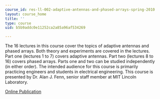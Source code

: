 ```yaml
---
course_id: res-ll-002-adaptive-antennas-and-phased-arrays-spring-2010
layout: course_home
title: ''
type: course
uid: b5b9addc0e11252ca2a85a96af534269

---
```

The 16 lectures in this course cover the topics of adaptive antennas and phased arrays. Both theory and experiments are covered in the lectures. Part one (lectures 1 to 7) covers adaptive antennas. Part two (lectures 8 to 16) covers phased arrays. Parts one and two can be studied independently (in either order). The intended audience for this course is primarily practicing engineers and students in electrical engineering. This course is presented by Dr. Alan J. Fenn, senior staff member at MIT Lincoln Laboratory.

[Online Publication](http://www.ll.mit.edu/workshops/education/videocourses/antennas/index.html)
